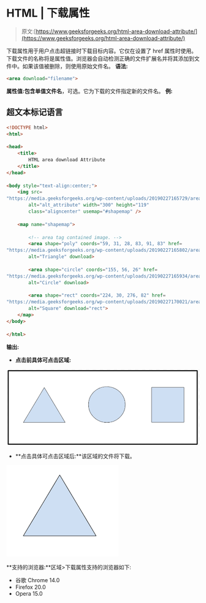 # HTML | 下载属性

> 原文:[https://www.geeksforgeeks.org/html-area-download-attribute/](https://www.geeksforgeeks.org/html-area-download-attribute/)

下载属性用于用户点击超链接时下载目标内容。它仅在设置了 href 属性时使用。下载文件的名称将是属性值。浏览器会自动检测正确的文件扩展名并将其添加到文件中。如果该值被删除，则使用原始文件名。
**语法:**

```html
<area download="filename">
```

**属性值:**包含单值**文件名**，可选。它为下载的文件指定新的文件名。
**例:**

## 超文本标记语言

```html
<!DOCTYPE html>
<html>

<head>
    <title>
        HTML area download Attribute
    </title>
</head>

<body style="text-align:center;">
    <img src=
"https://media.geeksforgeeks.org/wp-content/uploads/20190227165729/area11.png"
        alt="alt_attribute" width="300" height="119"
        class="aligncenter" usemap="#shapemap" />

    <map name="shapemap">

        <!-- area tag contained image. -->
        <area shape="poly" coords="59, 31, 28, 83, 91, 83" href=
"https://media.geeksforgeeks.org/wp-content/uploads/20190227165802/area2.png"
        alt="Triangle" download>

        <area shape="circle" coords="155, 56, 26" href=
"https://media.geeksforgeeks.org/wp-content/uploads/20190227165934/area3.png"
        alt="Circle" download>

        <area shape="rect" coords="224, 30, 276, 82" href=
"https://media.geeksforgeeks.org/wp-content/uploads/20190227170021/area4.png"
        alt="Square" download="rect">
    </map>
</body>

</html>                   
```

**输出:**

*   **点击前具体可点击区域:**

![alt_attribute](img/a3b203165e8b29b598811a0482f8953d.png)

*   **点击具体可点击区域后:**该区域的文件将下载。

![alt_attribute](img/4b7c1e6272be5affb61b29773d446e39.png)

**支持的浏览器:**区域>下载属性支持的浏览器如下:

*   谷歌 Chrome 14.0
*   Firefox 20.0
*   Opera 15.0